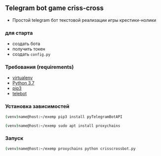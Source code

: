 
## Telegram bot game criss-cross

+ Простой telegram бот текстовой реализации игры крестики-нолики

### для старта
- создать бота
- получить токен 
- создать `config.py`

### Требования (requirements)
+ [virtualenv](https://virtualenv.pypa.io/en/latest/)
+ [Python 3.7](https://www.python.org/)
+ [pip3](https://pip.pypa.io/en/latest/installing/)
+ [telebot](https://pypi.org/project/pyTelegramBotAPI/)

### Установка зависимостей
```bash
(venv)name@host:~/exemp pip3 install pyTelegramBotAPI

(venv)name@host:~/exemp sudo apt install proxychains
```

### Запуск
```bash
(venv)name@host:~/exemp proxychains python crisscrossbot.py
```
